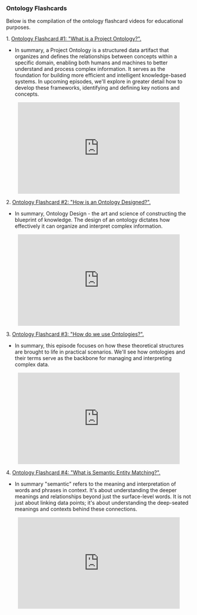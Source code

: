 ### **Ontology Flashcards**

Below is the compilation of the ontology flashcard videos for educational purposes.

1\. [Ontology Flashcard #1: "What is a Project Ontology?".](https://youtu.be/5Lj76uJwL3c?si=LdcZzCKqeY3mKkrW)

- In summary, a Project Ontology is a structured data artifact that organizes and defines the relationships between concepts within a specific domain, enabling both humans and machines to better understand and process complex information. It serves as the foundation for building more efficient and intelligent knowledge-based systems. In upcoming episodes, we'll explore in greater detail how to develop these frameworks, identifying and defining key notions and concepts.
<div style="text-align: center;">
  <iframe width="440" height="248" 
          src="https://www.youtube.com/embed/5Lj76uJwL3c" 
          title="Ontology Flashcard #1: What is a Project Ontology?" 
          frameborder="0" 
          allow="accelerometer; autoplay; clipboard-write; encrypted-media; gyroscope; picture-in-picture; web-share" 
          referrerpolicy="strict-origin-when-cross-origin" 
          allowfullscreen>
  </iframe>
</div>

2\. [Ontology Flashcard #2: "How is an Ontology Designed?".](https://youtu.be/pcAGVno_kYA?si=tqhHwV0RDs_aJkXw)

- In summary, Ontology Design - the art and science of constructing the blueprint of knowledge. The design of an ontology dictates how effectively it can organize and interpret complex information.
<div style="text-align: center;">
  <iframe width="440" height="248" 
          src="https://www.youtube.com/embed/pcAGVno_kYA" 
          title="Ontology Flashcard #1: What is a Project Ontology?" 
          frameborder="0" 
          allow="accelerometer; autoplay; clipboard-write; encrypted-media; gyroscope; picture-in-picture; web-share" 
          referrerpolicy="strict-origin-when-cross-origin" 
          allowfullscreen>
  </iframe>
</div>

3\. [Ontology Flashcard #3: "How do we use Ontologies?".](https://youtu.be/mmbdmo_GG48?si=27dzvWwxwp1cgiqY)

- In summary, this episode focuses on how these theoretical structures are brought to life in practical scenarios. We'll see how ontologies and their terms serve as the backbone for managing and interpreting complex data.
<div style="text-align: center;">
  <iframe width="440" height="248" 
          src="https://www.youtube.com/embed/mmbdmo_GG48" 
          title="Ontology Flashcard #1: What is a Project Ontology?" 
          frameborder="0" 
          allow="accelerometer; autoplay; clipboard-write; encrypted-media; gyroscope; picture-in-picture; web-share" 
          referrerpolicy="strict-origin-when-cross-origin" 
          allowfullscreen>
  </iframe>
</div>

4\. [Ontology Flashcard #4: "What is Semantic Entity Matching?".](https://youtu.be/ahgAFEyymBw?si=pUh8UDkn3ar9GXcK)

- In summary "semantic" refers to the meaning and interpretation of words and phrases in context. It's about understanding the deeper meanings and relationships beyond just the surface-level words. It is not just about linking data points; it's about understanding the deep-seated meanings and contexts behind these connections.
<div style="text-align: center;">
  <iframe width="440" height="248" 
          src="https://www.youtube.com/embed/ahgAFEyymBw" 
          title="Ontology Flashcard #1: What is a Project Ontology?" 
          frameborder="0" 
          allow="accelerometer; autoplay; clipboard-write; encrypted-media; gyroscope; picture-in-picture; web-share" 
          referrerpolicy="strict-origin-when-cross-origin" 
          allowfullscreen>
  </iframe>
</div>
